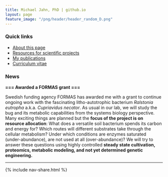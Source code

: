 ```yaml
---
title: Michael Jahn, PhD | github.io
layout: page
feature_image: "/png/header/header_random_D.png"
---
```


### Quick links

- [About this page](about)
- [Resources for scientific projects](projects)
- [My publications](publications)
- [Curriculum vitae](CV)

### News

**=== Awarded a FORMAS grant ===**

Swedish funding agency FORMAS has awarded me with a grant to continue ongoing work with the fascinating litho-autotrophic bacterium *Ralstonia eutropha* a.k.a. *Cupriavidus necator*. As usual in our lab, we will study the bug and its metabolic capabilities from the systems biology perspective. Many exciting things are planned but the **focus of the project is on resource allocation**: What does a versatile soil bacterium spends its carbon and energy for? Which routes will different substrates take through the cellular metabolism? Under which conditions are enzymes saturated (under-abundance), are not used at all (over-abundance)? We will try to answer these questions using highly controlled **steady state cultivation, proteomics, metabolic modeling, and not yet determined genetic engineering.**

-----

{% include nav-share.html %}
